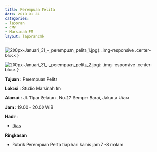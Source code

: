 ```yaml
---
title: Perempuan Pelita
date: 2013-01-31
categories:
- laporan
- CMB
- Marsinah FM
layout: laporancmb
---
```


![200px-Januari_31_-_perempuan_pelita_1.jpg](/uploads/200px-Januari_31_-_perempuan_pelita_1.jpg){: .img-responsive .center-block }

![200px-Januari_31_-_perempuan_pelita_2.jpg](/uploads/200px-Januari_31_-_perempuan_pelita_2.jpg){: .img-responsive .center-block }


**Tujuan** : Perempuan Pelita 

**Lokasi** : Studio Marsinah fm 

**Alamat** : Jl. Tipar Selatan , No.27, Semper Barat, Jakarta Utara 

**Jam** : 19.00 - 20.00 WIB 

**Hadir** :
* [Dias](http://wiki.ciptamedia.org/wiki/Dias)

**Ringkasan**  
* Rubrik Perempuan Pelita tiap hari kamis jam 7 -8 malam
